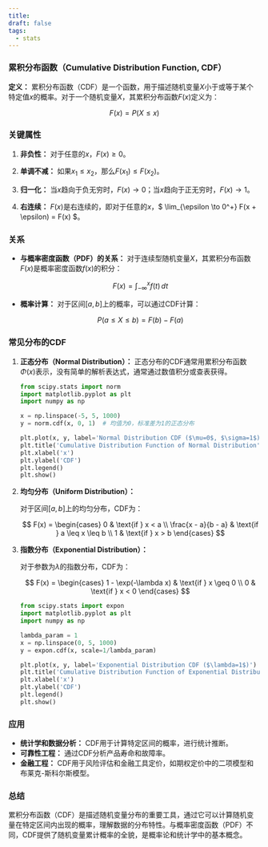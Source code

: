 ```yaml
---
title: 
draft: false
tags:
  - stats
---
```


### 累积分布函数（Cumulative Distribution Function, CDF）

**定义：**
累积分布函数（CDF）是一个函数，用于描述随机变量$X$小于或等于某个特定值$x$的概率。对于一个随机变量$X$，其累积分布函数$F(x)$定义为：

$$ F(x) = P(X \leq x) $$

### 关键属性

1. **非负性：**
   对于任意的$x$，$F(x) \geq 0$。

2. **单调不减：**
   如果$x_1 \leq x_2$，那么$F(x_1) \leq F(x_2)$。

3. **归一化：**
   当$x$趋向于负无穷时，$F(x) \to 0$；当$x$趋向于正无穷时，$F(x) \to 1$。

4. **右连续：**
   $F(x)$是右连续的，即对于任意的$x$，$ \lim_{\epsilon \to 0^+} F(x + \epsilon) = F(x) $。

### 关系

- **与概率密度函数（PDF）的关系：**
  对于连续型随机变量$X$，其累积分布函数$F(x)$是概率密度函数$f(x)$的积分：

  $$ F(x) = \int_{-\infty}^{x} f(t) \, dt $$

- **概率计算：**
  对于区间$[a, b]$上的概率，可以通过CDF计算：

  $$ P(a \leq X \leq b) = F(b) - F(a) $$

### 常见分布的CDF

1. **正态分布（Normal Distribution）：**
   正态分布的CDF通常用累积分布函数$\Phi(x)$表示，没有简单的解析表达式，通常通过数值积分或查表获得。

   ```python
   from scipy.stats import norm
   import matplotlib.pyplot as plt
   import numpy as np

   x = np.linspace(-5, 5, 1000)
   y = norm.cdf(x, 0, 1)  # 均值为0，标准差为1的正态分布

   plt.plot(x, y, label='Normal Distribution CDF ($\mu=0$, $\sigma=1$)')
   plt.title('Cumulative Distribution Function of Normal Distribution')
   plt.xlabel('x')
   plt.ylabel('CDF')
   plt.legend()
   plt.show()
   ```

2. **均匀分布（Uniform Distribution）：**

   对于区间$[a, b]$上的均匀分布，CDF为：

   $$
   F(x) =
   \begin{cases}
   0 & \text{if } x < a \\
   \frac{x - a}{b - a} & \text{if } a \leq x \leq b \\
   1 & \text{if } x > b
   \end{cases}
   $$

3. **指数分布（Exponential Distribution）：**

   对于参数为$\lambda$的指数分布，CDF为：

   $$
   F(x) =
   \begin{cases}
   1 - \exp(-\lambda x) & \text{if } x \geq 0 \\
   0 & \text{if } x < 0
   \end{cases}
   $$

   ```python
   from scipy.stats import expon
   import matplotlib.pyplot as plt
   import numpy as np

   lambda_param = 1
   x = np.linspace(0, 5, 1000)
   y = expon.cdf(x, scale=1/lambda_param)

   plt.plot(x, y, label='Exponential Distribution CDF ($\lambda=1$)')
   plt.title('Cumulative Distribution Function of Exponential Distribution')
   plt.xlabel('x')
   plt.ylabel('CDF')
   plt.legend()
   plt.show()
   ```

### 应用

- **统计学和数据分析：** CDF用于计算特定区间的概率，进行统计推断。
- **可靠性工程：** 通过CDF分析产品寿命和故障率。
- **金融工程：** CDF用于风险评估和金融工具定价，如期权定价中的二项模型和布莱克-斯科尔斯模型。

### 总结

累积分布函数（CDF）是描述随机变量分布的重要工具，通过它可以计算随机变量在特定区间内出现的概率，理解数据的分布特性。与概率密度函数（PDF）不同，CDF提供了随机变量累计概率的全貌，是概率论和统计学中的基本概念。